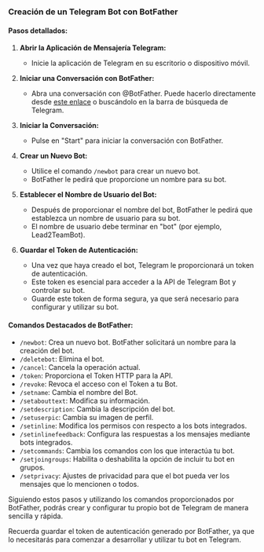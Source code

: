 ### Creación de un Telegram Bot con BotFather

#### Pasos detallados:

1. **Abrir la Aplicación de Mensajería Telegram:**
   - Inicie la aplicación de Telegram en su escritorio o dispositivo móvil.

2. **Iniciar una Conversación con BotFather:**
   - Abra una conversación con @BotFather. Puede hacerlo directamente desde [este enlace](https://t.me/BotFather) o buscándolo en la barra de búsqueda de Telegram.

3. **Iniciar la Conversación:**
   - Pulse en "Start" para iniciar la conversación con BotFather.

4. **Crear un Nuevo Bot:**
   - Utilice el comando `/newbot` para crear un nuevo bot.
   - BotFather le pedirá que proporcione un nombre para su bot.

5. **Establecer el Nombre de Usuario del Bot:**
   - Después de proporcionar el nombre del bot, BotFather le pedirá que establezca un nombre de usuario para su bot.
   - El nombre de usuario debe terminar en "bot" (por ejemplo, Lead2TeamBot).

6. **Guardar el Token de Autenticación:**
   - Una vez que haya creado el bot, Telegram le proporcionará un token de autenticación.
   - Este token es esencial para acceder a la API de Telegram Bot y controlar su bot.
   - Guarde este token de forma segura, ya que será necesario para configurar y utilizar su bot.

#### Comandos Destacados de BotFather:

- `/newbot`: Crea un nuevo bot. BotFather solicitará un nombre para la creación del bot.
- `/deletebot`: Elimina el bot.
- `/cancel`: Cancela la operación actual.
- `/token`: Proporciona el Token HTTP para la API.
- `/revoke`: Revoca el acceso con el Token a tu Bot.
- `/setname`: Cambia el nombre del Bot.
- `/setabouttext`: Modifica su información.
- `/setdescription`: Cambia la descripción del bot.
- `/setuserpic`: Cambia su imagen de perfil.
- `/setinline`: Modifica los permisos con respecto a los bots integrados.
- `/setinlinefeedback`: Configura las respuestas a los mensajes mediante bots integrados.
- `/setcommands`: Cambia los comandos con los que interactúa tu bot.
- `/setjoingroups`: Habilita o deshabilita la opción de incluir tu bot en grupos.
- `/setprivacy`: Ajustes de privacidad para que el bot pueda ver los mensajes que lo mencionen o todos.

Siguiendo estos pasos y utilizando los comandos proporcionados por BotFather, podrás crear y configurar tu propio bot de Telegram de manera sencilla y rápida.

Recuerda guardar el token de autenticación generado por BotFather, ya que lo necesitarás para comenzar a desarrollar y utilizar tu bot en Telegram.
